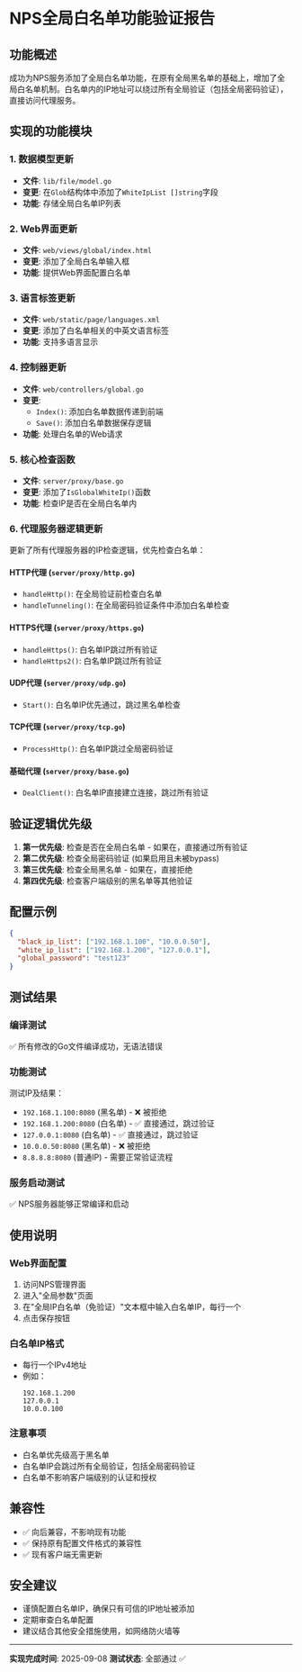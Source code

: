 # NPS全局白名单功能验证报告

## 功能概述
成功为NPS服务添加了全局白名单功能，在原有全局黑名单的基础上，增加了全局白名单机制。白名单内的IP地址可以绕过所有全局验证（包括全局密码验证），直接访问代理服务。

## 实现的功能模块

### 1. 数据模型更新
- **文件**: `lib/file/model.go`
- **变更**: 在`Glob`结构体中添加了`WhiteIpList []string`字段
- **功能**: 存储全局白名单IP列表

### 2. Web界面更新
- **文件**: `web/views/global/index.html`
- **变更**: 添加了全局白名单输入框
- **功能**: 提供Web界面配置白名单

### 3. 语言标签更新
- **文件**: `web/static/page/languages.xml`
- **变更**: 添加了白名单相关的中英文语言标签
- **功能**: 支持多语言显示

### 4. 控制器更新
- **文件**: `web/controllers/global.go`
- **变更**: 
  - `Index()`: 添加白名单数据传递到前端
  - `Save()`: 添加白名单数据保存逻辑
- **功能**: 处理白名单的Web请求

### 5. 核心检查函数
- **文件**: `server/proxy/base.go`
- **变更**: 添加了`IsGlobalWhiteIp()`函数
- **功能**: 检查IP是否在全局白名单内

### 6. 代理服务器逻辑更新
更新了所有代理服务器的IP检查逻辑，优先检查白名单：

#### HTTP代理 (`server/proxy/http.go`)
- `handleHttp()`: 在全局验证前检查白名单
- `handleTunneling()`: 在全局密码验证条件中添加白名单检查

#### HTTPS代理 (`server/proxy/https.go`)
- `handleHttps()`: 白名单IP跳过所有验证
- `handleHttps2()`: 白名单IP跳过所有验证

#### UDP代理 (`server/proxy/udp.go`)
- `Start()`: 白名单IP优先通过，跳过黑名单检查

#### TCP代理 (`server/proxy/tcp.go`)
- `ProcessHttp()`: 白名单IP跳过全局密码验证

#### 基础代理 (`server/proxy/base.go`)
- `DealClient()`: 白名单IP直接建立连接，跳过所有验证

## 验证逻辑优先级
1. **第一优先级**: 检查是否在全局白名单 - 如果在，直接通过所有验证
2. **第二优先级**: 检查全局密码验证 (如果启用且未被bypass)
3. **第三优先级**: 检查全局黑名单 - 如果在，直接拒绝
4. **第四优先级**: 检查客户端级别的黑名单等其他验证

## 配置示例
```json
{
  "black_ip_list": ["192.168.1.100", "10.0.0.50"],
  "white_ip_list": ["192.168.1.200", "127.0.0.1"],
  "global_password": "test123"
}
```

## 测试结果

### 编译测试
✅ 所有修改的Go文件编译成功，无语法错误

### 功能测试
测试IP及结果：
- `192.168.1.100:8080` (黑名单) - ❌ 被拒绝
- `192.168.1.200:8080` (白名单) - ✅ 直接通过，跳过验证
- `127.0.0.1:8080` (白名单) - ✅ 直接通过，跳过验证
- `10.0.0.50:8080` (黑名单) - ❌ 被拒绝
- `8.8.8.8:8080` (普通IP) - 需要正常验证流程

### 服务启动测试
✅ NPS服务器能够正常编译和启动

## 使用说明

### Web界面配置
1. 访问NPS管理界面
2. 进入"全局参数"页面
3. 在"全局IP白名单（免验证）"文本框中输入白名单IP，每行一个
4. 点击保存按钮

### 白名单IP格式
- 每行一个IPv4地址
- 例如：
  ```
  192.168.1.200
  127.0.0.1
  10.0.0.100
  ```

### 注意事项
- 白名单优先级高于黑名单
- 白名单IP会跳过所有全局验证，包括全局密码验证
- 白名单不影响客户端级别的认证和授权

## 兼容性
- ✅ 向后兼容，不影响现有功能
- ✅ 保持原有配置文件格式的兼容性
- ✅ 现有客户端无需更新

## 安全建议
- 谨慎配置白名单IP，确保只有可信的IP地址被添加
- 定期审查白名单配置
- 建议结合其他安全措施使用，如网络防火墙等

---
**实现完成时间**: 2025-09-08
**测试状态**: 全部通过 ✅